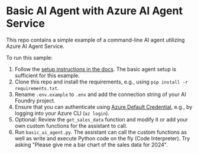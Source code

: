 # Basic AI Agent with Azure AI Agent Service

This repo contains a simple example of a command-line AI agent utilizing Azure AI Agent Service. 

To run this sample:
1. Follow the [setup instructions in the docs](https://learn.microsoft.com/en-us/azure/ai-services/agents/quickstart?pivots=programming-language-python-azure). The basic agent setup is sufficient for this example.
1. Clone this repo and install the requirements, e.g., using ```pip install -r requirements.txt```.
1. Rename ```.env.example``` to ```.env``` and add the connection string of your AI Foundry project.
1. Ensure that you can authenticate using [Azure Default Credential](https://learn.microsoft.com/en-us/python/api/azure-identity/azure.identity.defaultazurecredential?view=azure-python), e.g., by logging into your Azure CLI (```az login```).
1. Optional: Review the ```get_sales_data``` function and modify it or add your own custom functions for the assistant to call.
1. Run ```basic_ai_agent.py```. The assistant can call the custom functions as well as write and execute Python code on the fly (Code Interpreter). Try asking "Please give me a bar chart of the sales data for 2024".
